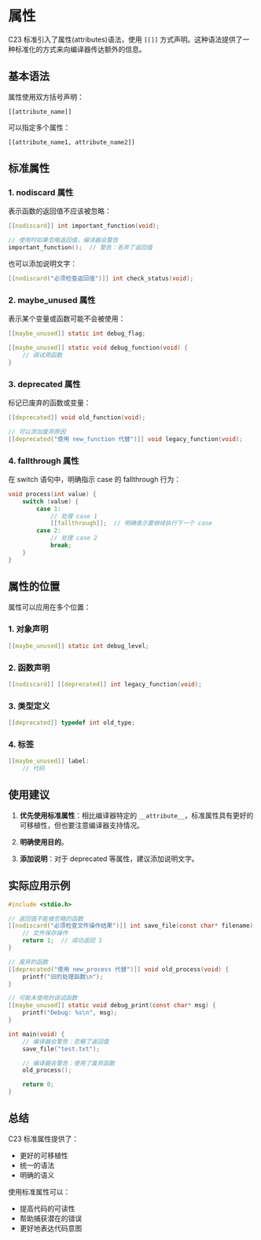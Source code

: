 # 属性

C23 标准引入了属性(attributes)语法，使用 `[[]]` 方式声明。这种语法提供了一种标准化的方式来向编译器传达额外的信息。

## 基本语法

属性使用双方括号声明：

`[[attribute_name]]`

可以指定多个属性：

`[[attribute_name1, attribute_name2]]`

## 标准属性

### 1. nodiscard 属性

表示函数的返回值不应该被忽略：

```c
[[nodiscard]] int important_function(void);

// 使用时如果忽略返回值，编译器会警告
important_function();  // 警告：丢弃了返回值
```

也可以添加说明文字：

```c
[[nodiscard("必须检查返回值")]] int check_status(void);
```

### 2. maybe_unused 属性

表示某个变量或函数可能不会被使用：

```c
[[maybe_unused]] static int debug_flag;

[[maybe_unused]] static void debug_function(void) {
    // 调试用函数
}
```

### 3. deprecated 属性

标记已废弃的函数或变量：

```c
[[deprecated]] void old_function(void);

// 可以添加废弃原因
[[deprecated("使用 new_function 代替")]] void legacy_function(void);
```

### 4. fallthrough 属性

在 switch 语句中，明确指示 case 的 fallthrough 行为：

```c
void process(int value) {
    switch (value) {
        case 1:
            // 处理 case 1
            [[fallthrough]];  // 明确表示要继续执行下一个 case
        case 2:
            // 处理 case 2
            break;
    }
}
```

## 属性的位置

属性可以应用在多个位置：

### 1. 对象声明

```c
[[maybe_unused]] static int debug_level;
```

### 2. 函数声明

```c
[[nodiscard]] [[deprecated]] int legacy_function(void);
```

### 3. 类型定义

```c
[[deprecated]] typedef int old_type;
```

### 4. 标签

```c
[[maybe_unused]] label:
    // 代码
```

## 使用建议

1. **优先使用标准属性**：相比编译器特定的 `__attribute__`，标准属性具有更好的可移植性，但也要注意编译器支持情况。

2. **明确使用目的**。

3. **添加说明**：对于 deprecated 等属性，建议添加说明文字。

## 实际应用示例

```c
#include <stdio.h>

// 返回值不能被忽略的函数
[[nodiscard("必须检查文件操作结果")]] int save_file(const char* filename) {
    // 文件保存操作
    return 1;  // 成功返回 1
}

// 废弃的函数
[[deprecated("使用 new_process 代替")]] void old_process(void) {
    printf("旧的处理函数\n");
}

// 可能未使用的调试函数
[[maybe_unused]] static void debug_print(const char* msg) {
    printf("Debug: %s\n", msg);
}

int main(void) {
    // 编译器会警告：忽略了返回值
    save_file("test.txt");

    // 编译器会警告：使用了废弃函数
    old_process();

    return 0;
}
```

## 总结

C23 标准属性提供了：

- 更好的可移植性
- 统一的语法
- 明确的语义

使用标准属性可以：

- 提高代码的可读性
- 帮助捕获潜在的错误
- 更好地表达代码意图
